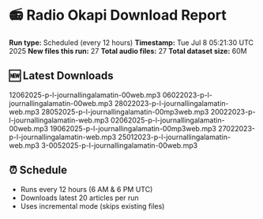 # 📻 Radio Okapi Download Report

**Run type:** Scheduled (every 12 hours)
**Timestamp:** Tue Jul  8 05:21:30 UTC 2025
**New files this run:** 27
**Total audio files:** 27
**Total dataset size:** 60M

## 🆕 Latest Downloads
12062025-p-l-journallingalamatin-00web.mp3
06022023-p-l-journallingalamatin-00web.mp3
28022023-p-l-journallingalamatin-web.mp3
28052025-p-l-journallingalamatin-00mp3web.mp3
20022023-p-l-journallingalamatin-web.mp3
02062025-p-l-journallingalamatin-00web.mp3
19062025-p-l-journallingalamatin-00mp3web.mp3
27022023-p-l-journallingalamatin-web.mp3
25012023-p-l-journallingalamatin-web.mp3
3-0052025-p-l-journallingalamatin-00web.mp3

## ⏰ Schedule
- Runs every 12 hours (6 AM & 6 PM UTC)
- Downloads latest 20 articles per run
- Uses incremental mode (skips existing files)
